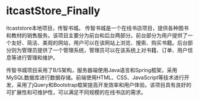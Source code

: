 # itcastStore_Finally
itcaststore本地项目，传智书城。
传智书城是一个在线书店项目，提供各种图书和教材的销售服务。该项目主要分为前台和后台两部分。前台部分为用户提供了一个友好、简洁、美观的网站，用户可以在该网站上浏览、搜索、购买书籍。后台部分则为管理员提供了一个管理系统，管理员可以在该系统上对书籍、订单、用户信息等进行管理和维护。

传智书城项目采用了B/S架构，服务器端使用Java语言和Spring框架，采用MySQL数据库进行数据存储。前端使用HTML、CSS、JavaScript等技术进行开发，采用了jQuery和Bootstrap框架提高开发效率和用户体验。该项目具有良好的可扩展性和可维护性，可以满足不同规模的在线书店的需求。

